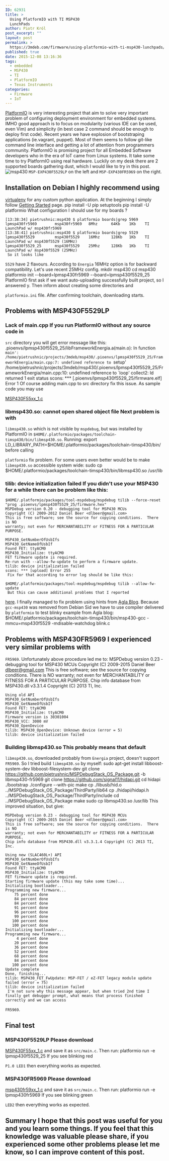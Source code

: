 ```yaml
---
ID: 62931
title: >
  Using PlatformIO with TI MSP430
  LunchPads
author: Piotr Król
post_excerpt: ""
layout: post
permalink: >
  https://3mdeb.com/firmware/using-platformio-with-ti-msp430-lunchpads/
published: true
date: 2015-12-08 13:16:36
tags:
  - embedded
  - MSP430
  - TI
  - PlatformIO
  - Texas Instruments
categories:
  - Firmware
  - IoT
---
```

[PlatformIO][1] is very interesting project that aim to solve very important problem of configuring deployment environment for embedded systems. IMHO good approach is to focus on modularity (various IDE can be used, even Vim) and simplicity (in best case 2 command should be enough to deploy first code). Recent years we have explosion of bootstraping applications (ie.vagrant, puppet). Most of them seems to follow git-like command line interface and getting a lot of attention from programmers community. PlatformIO is promising project for all Embedded Software developers who in the era of IoT came from Linux systems. It take some time to try PlatformIO using real hardware. Luckily on my desk there are 2 supported boards gathering dust, which I would like to try in this post. ![msp430][2] `MSP-EXP430F5529LP` on the left and `MSP-EXP430FR5969` on the right. 
## Installation on Debian I highly recommend using 

[virtualenv][3] for any custom python application. At the beginning I simply follow [Getting Started][4] page. 
    pip install -U pip setuptools
    pip install -U platformio
     What configuration I should use for my boards ? 

    [13:38:34] pietrushnic:msp430 $ platformio boards|grep 5969
    lpmsp430fr5969        msp430fr5969   8Mhz      64Kb    1Kb    TI LaunchPad w/ msp430fr5969
    [13:38:41] pietrushnic:msp430 $ platformio boards|grep 5529
    lpmsp430f5529         msp430f5529    16Mhz     128Kb   1Kb    TI LaunchPad w/ msp430f5529 (16MHz)
    lpmsp430f5529_25      msp430f5529    25Mhz     128Kb   1Kb    TI LaunchPad w/ msp430f5529 (25MHz)
     So it looks like 

`5529` have 2 flavours. According to `Energia` 16MHz option is for backward compatibility. Let's use recent 25MHz config. 
    mkdir msp430
    cd msp430
    platformio init --board=lpmsp430fr5969 --board=lpmsp430f5529_25
     PlatformIO first ask if we want auto-uploading successfully built project, so I answered y. Then inform about creating some directories and 

`platformio.ini` file. After confirming toolchain, downloading starts. 
## Problems with MSP430F5529LP

### Lack of main.cpp If you run PlatformIO without any source code in 

`src` directory you will get error message like this: 
    .pioenvs/lpmsp430f5529_25/libFrameworkEnergia.a(main.o): In function `main':
    /home/pietrushnic/projects/3mdeb/msp430/.pioenvs/lpmsp430f5529_25/FrameworkEnergia/main.cpp:7: undefined reference to `setup'
    /home/pietrushnic/projects/3mdeb/msp430/.pioenvs/lpmsp430f5529_25/FrameworkEnergia/main.cpp:10: undefined reference to `loop'
    collect2: ld returned 1 exit status
    scons: *** [.pioenvs/lpmsp430f5529_25/firmware.elf] Error 1
     Of course adding main.cpp to src directory fix this issue. As sample code you may use 

[MSP430F55xx_1.c][5] 
### libmsp430.so: cannot open shared object file Next problem is with 

`libmsp430.so` which is not visible by `mspdebug`, but was installed by PlatformIO in `$HOME/.platformio/packages/toolchain-timsp430/bin/libmsp430.so`. Running: 
    export LD_LIBRARY_PATH=$HOME/.platformio/packages/toolchain-timsp430/bin/
     before calling 

`platformio` fix problem. For some users even better would be to make `libmsp430.so` accessible system wide: 
    sudo cp $HOME/.platformio/packages/toolchain-timsp430/bin/libmsp430.so /usr/lib
    

### tilib: device initialization failed If you didn't use your MSP430 for a while there can be problem like this: 

    $HOME/.platformio/packages/tool-mspdebug/mspdebug tilib --force-reset "prog .pioenvs/lpmsp430f5529_25/firmware.hex"
    MSPDebug version 0.20 - debugging tool for MSP430 MCUs
    Copyright (C) 2009-2012 Daniel Beer <dlbeer@gmail.com>
    This is free software; see the source for copying conditions.  There is NO
    warranty; not even for MERCHANTABILITY or FITNESS FOR A PARTICULAR PURPOSE.
    
    MSP430_GetNumberOfUsbIfs
    MSP430_GetNameOfUsbIf
    Found FET: ttyACM0
    MSP430_Initialize: ttyACM0
    FET firmware update is required.
    Re-run with --allow-fw-update to perform a firmware update.
    tilib: device initialization failed
    scons: *** [upload] Error 255
     Fix for that according to error log should be like this: 

    $HOME/.platformio/packages/tool-mspdebug/mspdebug tilib --allow-fw-update
     But this can cause additional problems that I reported 

[here][6]. I finally managed to fix problem using hints from [Agla Blog][7]. Because `gcc-msp430` was removed from Debian Sid we have to use compiler delivered by `platformio` to test blinky example from Agla blog: 
    $HOME/.platformio/packages/toolchain-timsp430/bin/msp430-gcc -mmcu=msp430f5529 -mdisable-watchdog blink.c
    

## Problems with MSP430FR5969 I experienced very similar problems with 

`FR5969`. Unfortunately above procedure led me to: 
    MSPDebug version 0.23 - debugging tool for MSP430 MCUs
    Copyright (C) 2009-2015 Daniel Beer <dlbeer@gmail.com>
    This is free software; see the source for copying conditions.  There is NO
    warranty; not even for MERCHANTABILITY or FITNESS FOR A PARTICULAR PURPOSE.
    Chip info database from MSP430.dll v3.3.1.4 Copyright (C) 2013 TI, Inc.
    
    Using old API
    MSP430_GetNumberOfUsbIfs
    MSP430_GetNameOfUsbIf
    Found FET: ttyACM0
    MSP430_Initialize: ttyACM0
    Firmware version is 30301004
    MSP430_VCC: 3000 mV
    MSP430_OpenDevice
    tilib: MSP430_OpenDevice: Unknown device (error = 5)
    tilib: device initialization failed
    

### Building libmsp430.so This probably means that default 

`libmsp430.so`, downloaded probably from `Energia` project, doesn't support `FR5969`. So I tried build `libmsp430.so` by myself: 
    sudo apt-get install libboost-system-dev libboost-filesystem-dev
    git clone https://github.com/pietrushnic/MSPDebugStack_OS_Package.git -b libmsp430-fr5969
    git clone https://github.com/signal11/hidapi.git
    cd hidapi
    ./bootstrap
    ./configure --with-pic
    make
    cp ./libusb/hid.o ../MSPDebugStack_OS_Package/ThirdParty/lib64
    cp ./hidapi/hidapi.h ../MSPDebugStack_OS_Package/ThirdParty/include
    cd ../MSPDebugStack_OS_Package
    make
    sudo cp libmsp430.so /usr/lib
     This improved situation, but give: 

    MSPDebug version 0.23 - debugging tool for MSP430 MCUs
    Copyright (C) 2009-2015 Daniel Beer <dlbeer@gmail.com>
    This is free software; see the source for copying conditions.  There is NO
    warranty; not even for MERCHANTABILITY or FITNESS FOR A PARTICULAR PURPOSE.
    Chip info database from MSP430.dll v3.3.1.4 Copyright (C) 2013 TI, Inc.
    
    Using new (SLAC460L+) API
    MSP430_GetNumberOfUsbIfs
    MSP430_GetNameOfUsbIf
    Found FET: ttyACM0
    MSP430_Initialize: ttyACM0
    FET firmware update is required.
    Starting firmware update (this may take some time)...
    Initializing bootloader...
    Programming new firmware...
        75 percent done
        84 percent done
        84 percent done
        91 percent done
        96 percent done
        99 percent done
       100 percent done
       100 percent done
    Initializing bootloader...
    Programming new firmware...
         4 percent done
        20 percent done
        36 percent done
        52 percent done
        68 percent done
        84 percent done
       100 percent done
    Update complete
    Done, finishing...
    tilib: MSP430_FET_FwUpdate: MSP-FET / eZ-FET legacy module update failed (error = 75)
    tilib: device initialization failed
     I'm not sure why this message appear, but when tried 2nd time I finally get debugger prompt, what means that process finished correctly and we can access 

`FR5969`. 
## Final test

### MSP430F5529LP Please download 

[MSP430F55xx_1.c][5] and save it as `src/main.c`. Then run: 
    platformio run -e lpmsp430f5529_25
     If you see blinking red 

`P1.0 LED1` then everything works as expected. 
### MSP430FR5969 Please download 

[msp430fr59xx_1.c][8] and save it as `src/main.c`. Then run: 
    platformio run -e lpmsp430fr5969
     If you see blinking green 

`LED2` then everything works as expected. 
## Summary I hope that this post was useful for you and you learn some things. If you feel that this knowledge was valuable please share, if you experienced some other problems please let me know, so I can improve content of this post.

 [1]: http://platformio.org/
 [2]: https://3mdeb.com/wp-content/uploads/2017/07/msp430.jpg
 [3]: https://virtualenv.readthedocs.org/en/latest/
 [4]: http://platformio.org/#!/get-started
 [5]: http://dev.ti.com/tirex/api/download?file=mspware%2Fmspware__2.30.00.49%2Fexamples%2Fdevices%2FMSP430F5xx_6xx%2FMSP430F55xx_Code_Examples%2FC%2FMSP430F55xx_1.c&source=content
 [6]: https://e2e.ti.com/support/development_tools/code_composer_studio/f/81/p/456610/1710377#1710377
 [7]: http://www.aglaglobal.com/content/recover-broken-fet-msp430f5529-launchpad-after-ccs-crashes-during-firmware-update
 [8]: http://dev.ti.com/tirex/api/download?file=mspware%2Fmspware__2.30.00.49%2Fexamples%2Fdevices%2FMSP430FR5xx_6xx%2FMSP430FR596x_MSP430FR595x_MSP430FR594x_MSP430FR586x_MSP430FR585x_MSP430FR584x_Code_Examples%2FC%2Fmsp430fr59xx_1.c&source=content